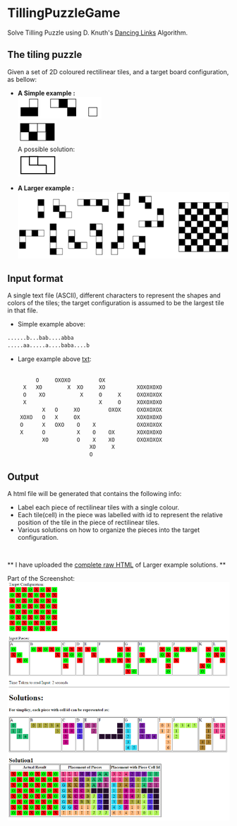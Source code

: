 TillingPuzzleGame
=================

Solve Tilling Puzzle using D. Knuth's [Dancing Links](http://en.wikipedia.org/wiki/Dancing_Links) Algorithm.

## The tiling puzzle
Given a set of 2D coloured rectilinear tiles, and a target board configuration, as bellow:
* **A Simple example :** <br>
![alt text](https://raw.githubusercontent.com/candybon/TillingPuzzleGame/master/readme/simple_pieces.png "Input pieces")  
![alt text](https://raw.githubusercontent.com/candybon/TillingPuzzleGame/master/readme/simple_target.png "Target Configuration")<br>
A possible solution:<br>
![alt text](https://raw.githubusercontent.com/candybon/TillingPuzzleGame/master/readme/simple_solution.png "A possible solution")<br>

* **A Larger example :** <br>
![alt text](https://raw.githubusercontent.com/candybon/TillingPuzzleGame/master/readme/complex_input.png "Input pieces")<br>

## Input format
A single text file (ASCII), different characters to represent the shapes and colors of the tiles; the target configuration is assumed to be the largest tile in that file. <br>

* Simple example above:
```txt
......b...bab....abba 
.....aa.....a....baba....b 
```

* Large example above [txt](https://raw.githubusercontent.com/candybon/TillingPuzzleGame/master/readme/larger.txt):
```txt

         O     OXOXO         OX          
     X   XO        X  XO     XO          XOXOXOXO
     O    XO           X     O     X     OXOXOXOX
     X                       X     O     XOXOXOXO
           X   O     XO         OXOX     OXOXOXOX
    XOXO   O   X     OX                  XOXOXOXO
    O      X   OXO    O    X             OXOXOXOX
    X      O          X    O    OX       XOXOXOXO
           XO         O    X    XO       OXOXOXOX
                          XO     X       
                          O  
```

## Output
A html file will be generated that contains the following info:<br>
* Label each piece of rectilinear tiles with a single colour.
* Each tile(cell) in the piece was labelled with id to represent the relative position of the tile in the piece of rectilinear tiles.
* Various solutions on how to organize the pieces into the target configuration.
<br>

** I have uploaded the [complete raw HTML](https://raw.githubusercontent.com/candybon/TillingPuzzleGame/master/readme/result.html) of Larger example solutions. ** <br>

Part of the Screenshot:<br>
![alt text](https://raw.githubusercontent.com/candybon/TillingPuzzleGame/master/readme/result_part.png "loading")<br>


